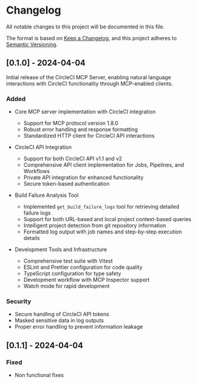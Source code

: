 # Changelog

All notable changes to this project will be documented in this file.

The format is based on [Keep a Changelog](https://keepachangelog.com/en/1.1.0/),
and this project adheres to [Semantic Versioning](https://semver.org/spec/v2.0.0.html).

## [0.1.0] - 2024-04-04

Initial release of the CircleCI MCP Server, enabling natural language interactions with CircleCI functionality through MCP-enabled clients.

### Added

- Core MCP server implementation with CircleCI integration

  - Support for MCP protocol version 1.8.0
  - Robust error handling and response formatting
  - Standardized HTTP client for CircleCI API interactions

- CircleCI API Integration

  - Support for both CircleCI API v1.1 and v2
  - Comprehensive API client implementation for Jobs, Pipelines, and Workflows
  - Private API integration for enhanced functionality
  - Secure token-based authentication

- Build Failure Analysis Tool

  - Implemented `get_build_failure_logs` tool for retrieving detailed failure logs
  - Support for both URL-based and local project context-based queries
  - Intelligent project detection from git repository information
  - Formatted log output with job names and step-by-step execution details

- Development Tools and Infrastructure
  - Comprehensive test suite with Vitest
  - ESLint and Prettier configuration for code quality
  - TypeScript configuration for type safety
  - Development workflow with MCP Inspector support
  - Watch mode for rapid development

### Security

- Secure handling of CircleCI API tokens
- Masked sensitive data in log outputs
- Proper error handling to prevent information leakage

## [0.1.1] - 2024-04-04

### Fixed

- Non functional fixes
